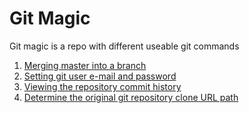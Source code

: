 # Git Magic
Git magic is a repo with different useable git commands

1. <a href="/merge-master-into-branch">Merging master into a branch</a>
2. <a href="/set-git-email-and-name">Setting git user e-mail and password</a>
3. <a href="/viewing-the-commit-history">Viewing the repository commit history</a>
4. <a href="/determine-original-repo-url">Determine the original git repository clone URL path</a>
